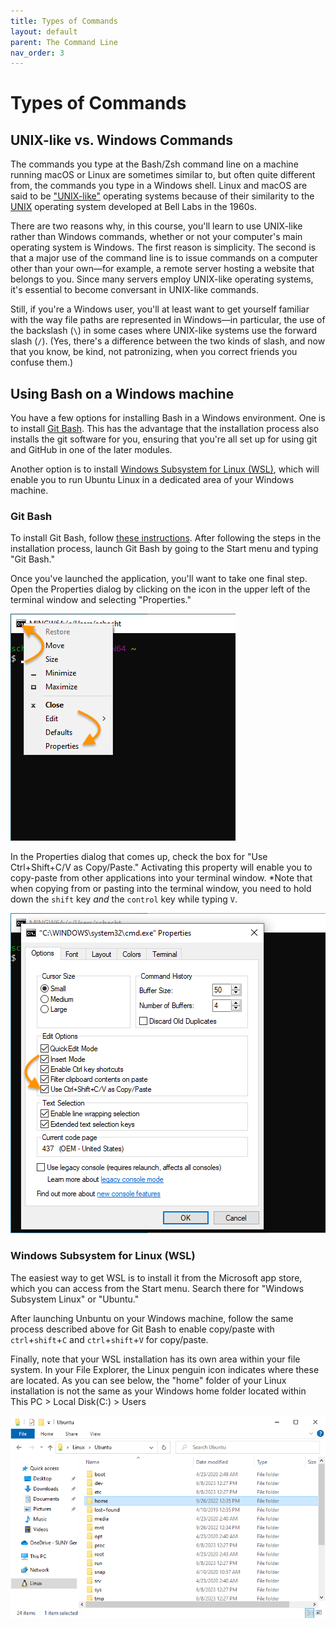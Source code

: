 ```yaml
---
title: Types of Commands
layout: default
parent: The Command Line
nav_order: 3
---
```

# Types of Commands

## UNIX-like vs. Windows Commands

The commands you type at the Bash/Zsh command line on a machine running macOS or Linux are sometimes similar to, but often quite different from, the commands you type in a Windows shell. Linux and macOS are said to be ["UNIX-like"](https://en.wikipedia.org/wiki/Unix-like) operating systems because of their similarity to the [UNIX](https://www.computerhope.com/jargon/u/unix.htm) operating system developed at Bell Labs in the 1960s. 

There are two reasons why, in this course, you'll learn to use UNIX-like rather than Windows commands, whether or not your computer's main operating system is Windows. The first reason is simplicity. The second is that a major use of the command line is to issue commands on a computer other than your own&mdash;for example, a remote server hosting a website that belongs to you. Since many servers employ UNIX-like operating systems, it's essential to become conversant in UNIX-like commands. 

Still, if you're a Windows user, you'll at least want to get yourself familiar with the way file paths are represented in Windows&mdash;in particular, the use of the backslash (`\`) in some cases where UNIX-like systems use the forward slash (`/`). (Yes, there's a difference between the two kinds of slash, and now that you know, be kind, not patronizing, when you correct friends you confuse them.)

## Using Bash on a Windows machine

You have a few options for installing Bash in a Windows environment. One is to install [Git Bash](https://gitforwindows.org/). This has the advantage that the installation process also installs the git software for you, ensuring that you're all set up for using git and GitHub in one of the later modules.

Another option is to install [Windows Subsystem for Linux (WSL)](https://ubuntu.com/tutorials/install-ubuntu-on-wsl2-on-windows-11-with-gui-support#1-overview), which will enable you to run Ubuntu Linux in a dedicated area of your Windows machine.

### Git Bash

To install Git Bash, follow [these instructions](https://github.com/DHRI-Curriculum/install/blob/v2.0/guides/git.md#installation-instructions-microsoft-windows-10). After following the steps in the installation process, launch Git Bash by going to the Start menu and typing "Git Bash."

Once you've launched the application, you'll want to take one final step. Open the Properties dialog by clicking on the icon in the upper left of the terminal window and selecting "Properties."

![Settings menu in Git Bash showing Properties option](../assets/git-bash-properties.png)

In the Properties dialog that comes up, check the box for "Use Ctrl+Shift+C/V as Copy/Paste." Activating this property will enable you to copy-paste from other applications into your terminal window. *Note that when copying from or pasting into the terminal window, you need to hold down the `shift` key *and* the `control` key while typing `V`.

![Properties dialog in Git Bash terminal](../assets/copy-paste-properties-git-bash.png)

### Windows Subsystem for Linux (WSL)

The easiest way to get WSL is to install it from the Microsoft app store, which you can access from the Start menu. Search there for "Windows Subsystem Linux" or "Ubuntu." 

After launching Unbuntu on your Windows machine, follow the same process described above for Git Bash to enable copy/paste with `ctrl`+`shift`+`C` and `ctrl`+`shift`+`V` for copy/paste.

Finally, note that your WSL installation has its own area within your file system. In your File Explorer, the Linux penguin icon indicates where these are located. As you can see below, the "home" folder of your Linux installation is not the same as your Windows home folder located within This PC > Local Disk(C:) > Users

![Location of Linux files in Windows File Explorer](../assets/linux-files-in-explorer.png)
